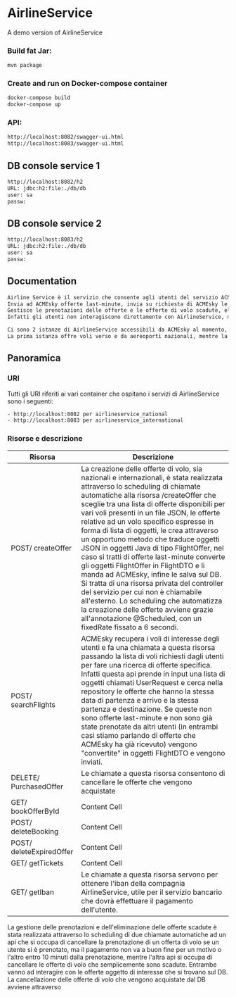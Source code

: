 # AirlineService
A demo version of AirlineService

### Build fat Jar:
```sh
mvn package
```

### Create and run on Docker-compose container
```sh
docker-compose build
docker-compose up
```

### API:
```sh
http://localhost:8082/swagger-ui.html
http://localhost:8083/swagger-ui.html
```
## DB console service 1
```sh
http://localhost:8082/h2
URL: jdbc:h2:file:./db/db
user: sa
passw: 
```
## DB console service 2
```sh
http://localhost:8083/h2
URL: jdbc:h2:file:./db/db
user: sa
passw:
```

## Documentation
```sh
Airline Service è il servizio che consente agli utenti del servizio ACMEsky di acquistare i biglietti per i voli che esso offre.
Invia ad ACMEsky offerte last-minute, invia su richiesta di ACMEsky le offerte di volo relative ai voli di interesse degli utenti.
Gestisce le prenotazioni delle offerte e le offerte di volo scadute, elimina le offerte di volo che vengono acquistate e manda i biglietti relativi ai voti che vengono acquistati dagli utenti ad ACMEsky.
Infatti gli utenti non interagiscono direttamente con AirlineService, ma attraverso ACMEsky.

Ci sono 2 istanze di AirlineService accessibili da ACMEsky al momento, ovvero airlineservice_national e airlineservice_international. 
La prima istanza offre voli verso e da aereoporti nazionali, mentre la seconda offre voli da e verso aereoporti internazionali. Per il resto i due servizi si comportano allo stesso modo (creazione automatica delle offerte, invio di offerte last-minute, gestione delle prenotazioni e delle offerte scadute e invio biglietti, ecc.).
```

## Panoramica

### URI
Tutti gli URI riferiti ai vari container che ospitano i servizi di AirlineService sono i seguenti:
```sh
- http://localhost:8082 per airlineservice_national
- http://localhost:8083 per airlineservice_international
```

### Risorse e descrizione
| Risorsa  | Descrizione |
| ------------- | ------------- |
| POST/ createOffer | La creazione delle offerte di volo, sia nazionali e internazionali, è stata realizzata attraverso lo scheduling di chiamate automatiche alla risorsa /createOffer che sceglie tra una lista di offerte disponibili per vari voli presenti in un file JSON, le offerte relative ad un volo specifico espresse in forma di lista di oggetti, le crea attraverso un opportuno metodo che traduce oggetti JSON in oggetti Java di tipo FlightOffer, nel caso si tratti di offerte last-minute converte gli oggetti FlightOffer in FlightDTO e li manda ad ACMEsky, infine le salva sul DB. Si tratta di una risorsa privata del controller del servizio per cui non è chiamabile all'esterno. Lo scheduling che automatizza la creazione delle offerte avviene grazie all'annotazione @Scheduled, con un fixedRate fissato a 6 secondi. |
| POST/ searchFlights  | ACMEsky recupera i voli di interesse degli utenti e fa una chiamata a questa risorsa passando la lista di voli richiesti dagli utenti per fare una ricerca di offerte specifica. Infatti questa api prende in input una lista di oggetti chiamati UserRequest e cerca nella repository le offerte che hanno la stessa data di partenza e arrivo e la stessa partenza e destinazione. Se queste non sono offerte last-minute e non sono già state prenotate da altri utenti (in entrambi casi stiamo parlando di offerte che ACMEsky ha già ricevuto) vengono "convertite" in oggetti FlightDTO e vengono inviati. |
| DELETE/ PurchasedOffer  | Le chiamate a questa risorsa consentono di cancellare le offerte che vengono acquistate  |
| GET/ bookOfferById  | Content Cell  |
| POST/ deleteBooking | Content Cell  |
| POST/ deleteExpiredOffer | Content Cell  |
| GET/ getTickets  | Content Cell  |
| GET/ getIban | Le chiamate a questa risorsa servono per ottenere l'iban della compagnia AirlineService, utile per il servizio bancario che dovrà effettuare il pagamento dell'utente.  |



La gestione delle prenotazioni e dell'eliminazione delle offerte scadute è stata realizzata attraverso lo scheduling di due chiamate automatiche ad un api che si occupa di cancellare la prenotazione di un offerta di volo se un utente si è prenotato, ma il pagamento non va a buon fine per un motivo o l'altro entro 10 minuti dalla prenotazione, mentre l'altra api si occupa di cancellare le offerte di volo che semplicemente sono scadute. Entrambe vanno ad interagire con le offerte oggetto di interesse che si trovano sul DB.
La cancellazione delle offerte di volo che vengono acquistate dal DB avviene attraverso 


